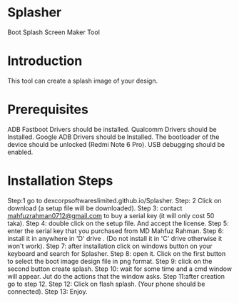 # Splasher
Boot Splash Screen Maker Tool
# Introduction
This tool can create a splash image of your design.

# Prerequisites
ADB Fastboot Drivers should be installed.
Qualcomm Drivers should be Installed.
Google ADB Drivers should be Installed.
The bootloader of the device should be unlocked (Redmi Note 6 Pro).
USB debugging should be enabled.
# Installation Steps
Step:1 go to dexcorpsoftwareslimited.github.io/Splasher.
Step: 2 Click on download (a setup file will be downloaded).
Step 3: contact mahfuzrahman0712@gmail.com to buy a serial key (it will only cost 50 taka).
Step 4: double click on the setup file. And accept the license.
Step 5: enter the serial key that you purchased from MD Mahfuz Rahman.
Step 6: install it in anywhere in 'D' drive . (Do not install it in 'C' drive otherwise it won't work).
Step 7: after installation click on windows button on your keyboard and search for Splasher.
Step 8: open it. Click on the first button to select the boot image design file in png format.
Step 9: click on the second button create splash.
Step 10: wait for some time and a cmd window will appear. Jut do the actions that the window asks.
Step 11:after creation go to step 12.
Step 12: Click on flash splash. (Your phone should be connected).
Step 13: Enjoy.

